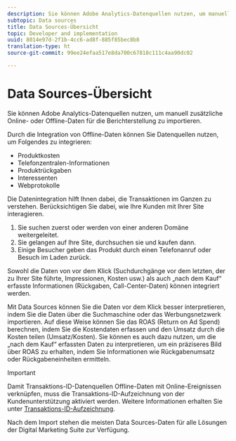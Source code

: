```yaml
---
description: Sie können Adobe Analytics-Datenquellen nutzen, um manuell zusätzliche Online- oder Offline-Daten für die Berichterstellung zu importieren.
subtopic: Data sources
title: Data Sources-Übersicht
topic: Developer and implementation
uuid: 8014e97d-2f1b-4cc6-ad8f-885f85bec8b8
translation-type: ht
source-git-commit: 99ee24efaa517e8da700c67818c111c4aa90dc02

---
```



# Data Sources-Übersicht

Sie können Adobe Analytics-Datenquellen nutzen, um manuell zusätzliche Online- oder Offline-Daten für die Berichterstellung zu importieren.

Durch die Integration von Offline-Daten können Sie Datenquellen nutzen, um Folgendes zu integrieren:

* Produktkosten
* Telefonzentralen-Informationen
* Produktrückgaben
* Interessenten
* Webprotokolle

Die Datenintegration hilft Ihnen dabei, die Transaktionen im Ganzen zu verstehen. Berücksichtigen Sie dabei, wie Ihre Kunden mit Ihrer Site interagieren.

1. Sie suchen zuerst oder werden von einer anderen Domäne weitergeleitet.
1. Sie gelangen auf Ihre Site, durchsuchen sie und kaufen dann.
1. Einige Besucher geben das Produkt durch einen Telefonanruf oder Besuch im Laden zurück.

Sowohl die Daten von vor dem Klick (Suchdurchgänge vor dem letzten, der zu Ihrer Site führte, Impressionen, Kosten usw.) als auch „nach dem Kauf“ erfasste Informationen (Rückgaben, Call-Center-Daten) können integriert werden.

Mit Data Sources können Sie die Daten vor dem Klick besser interpretieren, indem Sie die Daten über die Suchmaschine oder das Werbungsnetzwerk importieren. Auf diese Weise können Sie das ROAS (Return on Ad Spend) berechnen, indem Sie die Kostendaten erfassen und den Umsatz durch die Kosten teilen (Umsatz/Kosten). Sie können es auch dazu nutzen, um die „nach dem Kauf“ erfassten Daten zu interpretieren, um ein präziseres Bild über ROAS zu erhalten, indem Sie Informationen wie Rückgabenumsatz oder Rückgabeneinheiten ermitteln.

>[!IMPORTANT]
>
>Damit Transaktions-ID-Datenquellen Offline-Daten mit Online-Ereignissen verknüpfen, muss die Transaktions-ID-Aufzeichnung von der Kundenunterstützung aktiviert werden. Weitere Informationen erhalten Sie unter [Transaktions-ID-Aufzeichnung](/help/import/c-data-sources/datasrc-integrating-offline-data.md#section_30D6D47AEC0F4A36B87EBFE4C858F20C).

Nach dem Import stehen die meisten Data Sources-Daten für alle Lösungen der Digital Marketing Suite zur Verfügung.
